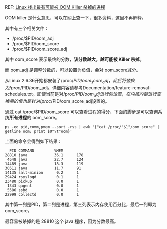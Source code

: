 REF: [Linux 找出最有可能被 OOM Killer 杀掉的进程](https://github.com/Yhzhtk/note/issues/31)

OOM killer 是什么意思，可以在网上查一下，很多资料，这里不再解释。

其中有三个相关文件：

* /proc/$PID/oom_adj
* /proc/$PID/oom_score
* /proc/$PID/oom_score_adj

其中 oom_score 表示最终的分数，**该分数越大，越可能被 Killer 杀掉。**

而 oom_adj 是调整分数的，可以设置为负值，会对 oom_score减分。

从Linux 2.6.36开始都安装了/proc/$PID/oom_score_adj，此后将替换为/proc/$PID/oom_adj。详细内容请参考Documentation/feature-removal-schedules.txt。即使当前是对/proc/$PID/oom_adj进行的设置，在内核内部进行变换后的值也是针对/proc/$PID/oom_score_adj设置的。

通过 cat /proc/$PID/oom_score 可以查看进程的得分，下面的脚步是可以查询系统**所有进程**的 oom_score。

```
ps -eo pid,comm,pmem --sort -rss | awk '{"cat /proc/"$1"/oom_score" | getline oom; print $0"\t"oom}'
```

上面的命令会得到如下结果：

```
  PID COMMAND         %MEM
28810 java            36.1      178
 4648 java            22.7      124
14489 java            18.3      119
30511 java            11.7      91
14135 salt-minion      0.2      1
29424 rsyslogd         0.1      1
23480 pickup           0.0      1
 1343 qagent           0.0      1
 5586 sshd             0.0      1
22999 collectd         0.0      1
```

其中第一列是PID，第二列是进程，第三列表示内存使用百分比，最后一列即为 oom_score。

最容易被杀掉的是 28810 这个 java 程序，因为分数最高。

